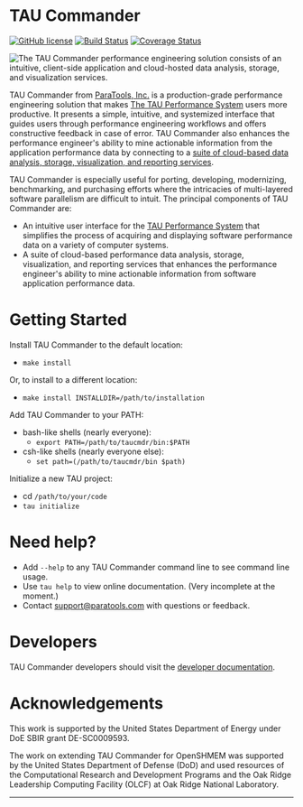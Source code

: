 TAU Commander
=============

[![GitHub license][License img]](./LICENSE)
[![Build Status][Build img]](https://travis-ci.org/ParaToolsInc/taucmdr)
[![Coverage Status][Coverage img]](https://codecov.io/github/ParaToolsInc/taucmdr?branch=master)

![The TAU Commander performance engineering solution consists of an
intuitive, client-side application and cloud-hosted data analysis,
storage, and visualization services.](docs/_static/taucmdr.png)

TAU Commander from [ParaTools, Inc.](http://www.paratools.com/) is a
production-grade performance engineering solution that makes
[The TAU Performance System](http://tau.uoregon.edu/) users more productive.
It presents a simple, intuitive, and systemized interface that guides users
through performance engineering workflows and offers constructive feedback
in case of error.  TAU Commander also enhances the performance engineer's
ability to mine actionable information from the application performance
data by connecting to a [suite of cloud-based data analysis, storage,
visualization, and reporting services](http://www.taucommander.com/).

TAU Commander is especially useful for porting, developing, modernizing,
benchmarking, and purchasing efforts where the intricacies of multi-layered
software parallelism are difficult to intuit.  The principal components of
TAU Commander are:

  - An intuitive user interface for the
  [TAU Performance System](http://tau.uoregon.edu/) that simplifies the
  process of acquiring and displaying software performance data on a
  variety of computer systems.
  - A suite of cloud-based performance data analysis, storage, visualization,
  and reporting services that enhances the performance engineer's ability
  to mine actionable information from software application performance data.

Getting Started
===============

Install TAU Commander to the default location:

  - `make install`

Or, to install to a different location:

  - `make install INSTALLDIR=/path/to/installation`

Add TAU Commander to your PATH:

  - bash-like shells (nearly everyone):
    - `export PATH=/path/to/taucmdr/bin:$PATH`
  - csh-like shells (nearly everyone else):
    - `set path=(/path/to/taucmdr/bin $path)`

Initialize a new TAU project:

  - cd `/path/to/your/code`
  - `tau initialize`

Need help?
==========

  - Add `--help` to any TAU Commander command line to see command line usage.
  - Use `tau help` to view online documentation.  (Very incomplete at the moment.)
  - Contact support@paratools.com with questions or feedback.

Developers
==========

TAU Commander developers should visit the [developer documentation](http://paratoolsinc.github.io/taucmdr/).

Acknowledgements
================

This work is supported by the United States Department of Energy under
DoE SBIR grant DE-SC0009593.

The work on extending TAU Commander for OpenSHMEM was supported by the
United States Department of Defense (DoD) and used resources of the
Computational Research and Development Programs and the Oak Ridge
Leadership Computing Facility (OLCF) at Oak Ridge National Laboratory.

---------------------------------------------------------------------------

[Build img]: https://travis-ci.org/ParaToolsInc/taucmdr.svg?branch=master "Travis-CI build status image"
[Coverage img]: https://codecov.io/github/ParaToolsInc/taucmdr/coverage.svg?branch=master "Unit test code coverage image"
[License img]: https://img.shields.io/badge/license-BSD--3-blue.svg "View BSD-3 License"
